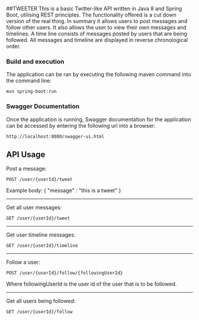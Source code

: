 ##TWEETER
This is a basic Twitter-like API written in Java 8 and Spring Boot, utilising REST principles. The functionality offered is a cut down version of the real thing. In summary it allows users to post messages and follow other users. It also allows the user to view their own messages and timelines. A time line consists of messages posted by users that are being followed. All messages and timeline are displayed in reverse chronological order. 

### Build and execution 
The application can be ran by executing the following maven command into the command line:
```
mvn spring-boot:run
```

### Swagger Documentation
Once the application is running, Swagger documentation for the application can be accessed by entering the following url into a browser:
```
http://localhost:8080/swagger-ui.html
```

## API Usage
Post a message:
```
POST /user/{userId}/tweet
```
Example body:
{
  "message" : "this is a tweet"
}
  
----------  
Get all user messages:
```
GET /user/{userId}/tweet
```
----------
Get user timeline messages:
```
GET /user/{userId}/timeline
```
----------
Follow a user:
```
POST /user/{userId}/follow/{followingUserId}
```
Where followingUserId is the user id of the user that is to be followed.

----------
Get all users being followed:
```
GET /user/{userId}/follow
```

